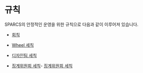 # 규칙

SPARCS의 안정적인 운영을 위한 규칙으로 다음과 같이 이루어져 있습니다.

- [회칙](/rules/general/)

- [Wheel 세칙](/rules/wheel/)

- [디자인팀 세칙](/rules/design/)

- [징계위원회 세칙](/rules/disciplinary/)- [징계위원회 세칙](/rules/disciplinary/)
